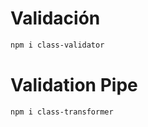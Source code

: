 # Validación

```sh
npm i class-validator
```

# Validation Pipe

```sh
npm i class-transformer
```
